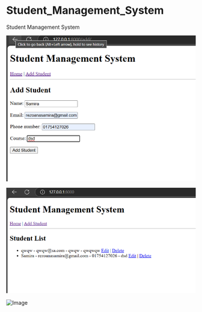 # Student_Management_System
 Student Management System



<img src="img1.png"
     alt="Image"/>


<img src="img2.png"
     alt="Image"/>

<img src="img3.png"
     alt="Image"/>







